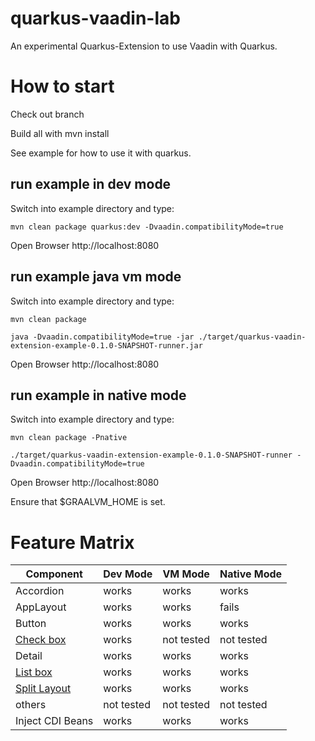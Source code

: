 # quarkus-vaadin-lab

An experimental Quarkus-Extension to use Vaadin with Quarkus.

# How to start

Check out branch

Build all with mvn install

See example for how to use it with quarkus.

## run example in dev mode

Switch into example directory and type:

````
mvn clean package quarkus:dev -Dvaadin.compatibilityMode=true
````

Open Browser http://localhost:8080

## run example java vm mode

Switch into example directory and type:

````
mvn clean package

java -Dvaadin.compatibilityMode=true -jar ./target/quarkus-vaadin-extension-example-0.1.0-SNAPSHOT-runner.jar
````

Open Browser http://localhost:8080

## run example in native mode

Switch into example directory and type:

````
mvn clean package -Pnative

./target/quarkus-vaadin-extension-example-0.1.0-SNAPSHOT-runner -Dvaadin.compatibilityMode=true

````

Open Browser http://localhost:8080

Ensure that $GRAALVM_HOME is set.

# Feature Matrix

 Component | Dev Mode | VM Mode | Native Mode |
 -------- | --------- | --------- | --------- |
 Accordion | works | works | works |
 AppLayout | works | works | fails |
 Button | works | works | works |
 [Check box](https://vaadin.com/components/vaadin-checkbox) | works | not tested | not tested
 Detail | works | works | works |
 [List box](https://vaadin.com/components/vaadin-list-box) | works | works | works |
 [Split Layout](https://vaadin.com/components/vaadin-split-layout) | works | works | works
 others | not tested | not tested | not tested
 Inject CDI Beans | works | works | works


